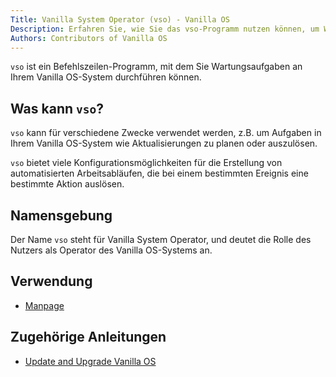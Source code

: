 ```yaml
---
Title: Vanilla System Operator (vso) - Vanilla OS
Description: Erfahren Sie, wie Sie das vso-Programm nutzen können, um Wartungsaufgaben an Ihrem Vanilla OS-System durchzuführen.
Authors: Contributors of Vanilla OS
---
```


`vso` ist ein Befehlszeilen-Programm, mit dem Sie Wartungsaufgaben an Ihrem Vanilla OS-System durchführen können.

## Was kann `vso`?

`vso` kann für verschiedene Zwecke verwendet werden, z.B. um Aufgaben in Ihrem Vanilla OS-System wie Aktualisierungen zu planen oder auszulösen.

`vso` bietet viele Konfigurationsmöglichkeiten für die Erstellung von automatisierten Arbeitsabläufen, die bei einem bestimmten Ereignis eine bestimmte Aktion auslösen.

## Namensgebung

Der Name `vso` steht für Vanilla System Operator, und deutet die Rolle des Nutzers als Operator des Vanilla OS-Systems an.

## Verwendung

- [Manpage](vso-manpage)

## Zugehörige Anleitungen

- [Update and Upgrade Vanilla OS](https://handbook.vanillaos.org/2022/12/10/updates.html)
